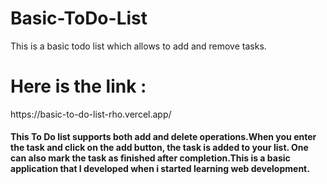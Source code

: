# Basic-ToDo-List
This is a basic todo list which allows to add and remove tasks.
<h1>Here is the link :</h1>
  <link>https://basic-to-do-list-rho.vercel.app/</link>
  

  <h4>This To Do list supports both add and delete operations.When you enter the task and click on the add button, the task is added to your list.
   One can also mark the task as finished after completion.This is a basic application that I developed when i started learning web development. </h4>
